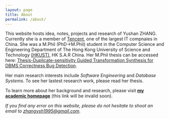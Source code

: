 ```yaml
---
layout: page
title: About
permalink: /about/
---
```


This website hosts idea, notes, projects and research of Yushan ZHANG. Currently she is a member of [Tencent](https://www.tencent.com/en-us), one of the largest IT compnaies in China. She was a M.Phil (PhD->M.Phil) student in the Computer Science and Engineering Department of The Hong Kong University of Science and Technology [(HKUST)](https://www.ust.hk/), HK S.A.R China. Her M.Phil thesis can be accessed here: [Thesis-Duplicate-sensitivity Guided Transformation Synthesis for DBMS Correctness Bug Detection](https://arxiv.org/abs/2107.03660).

Her main research interests include *Software Engineering* and *Database Systems*. To see her lastest research work, please read her thesis.

To learn more about her background and research, please visit [**my academic homepage**](http://home.cse.ust.hk/~yzhanghw/) (this link will be invalid soon).

*If you find any error on this website, please do not hesitate to shoot an email to zhangysh1995@gmail.com.*

[jekyll-organization]: https://github.com/jekyll
